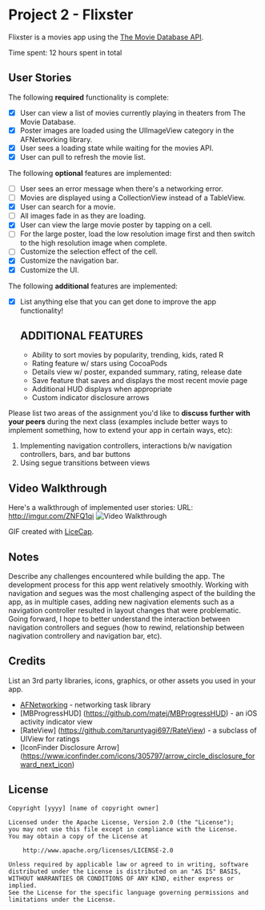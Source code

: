 # Project 2 - Flixster

Flixster is a movies app using the [The Movie Database API](http://docs.themoviedb.apiary.io/#).

Time spent: 12 hours spent in total

## User Stories

The following **required** functionality is complete:

- [X] User can view a list of movies currently playing in theaters from The Movie Database.
- [X] Poster images are loaded using the UIImageView category in the AFNetworking library.
- [X] User sees a loading state while waiting for the movies API.
- [X] User can pull to refresh the movie list.

The following **optional** features are implemented:

- [ ] User sees an error message when there's a networking error.
- [ ] Movies are displayed using a CollectionView instead of a TableView.
- [X] User can search for a movie.
- [ ] All images fade in as they are loading.
- [X] User can view the large movie poster by tapping on a cell.
- [ ] For the large poster, load the low resolution image first and then switch to the high resolution image when complete.
- [ ] Customize the selection effect of the cell.
- [X] Customize the navigation bar.
- [X] Customize the UI.

The following **additional** features are implemented:

- [X] List anything else that you can get done to improve the app functionality!
  
  ADDITIONAL FEATURES 
  --------------------------
  - Ability to sort movies by popularity, trending, kids, rated R 
  - Rating feature w/ stars using CocoaPods 
  - Details view w/ poster, expanded summary, rating, release date 
  - Save feature that saves and displays the most recent movie page 
  - Additional HUD displays when appropriate 
  - Custom indicator disclosure arrows 

Please list two areas of the assignment you'd like to **discuss further with your peers** during the next class (examples include better ways to implement something, how to extend your app in certain ways, etc):

1. Implementing navigation controllers, interactions b/w navigation controllers, bars, and bar buttons 
2. Using segue transitions between views 

## Video Walkthrough

Here's a walkthrough of implemented user stories:
URL: http://imgur.com/ZNFQ1qi
<img src='http://imgur.com/ZNFQ1qi' title='Video Walkthrough' width='' alt='Video Walkthrough' />

GIF created with [LiceCap](http://www.cockos.com/licecap/).

## Notes

Describe any challenges encountered while building the app.
The development process for this app went relatively smoothly. Working with navigation and segues was the most challenging aspect of the building the app, as in multiple cases, adding new nagivation elements such as a navigation controller resulted in layout changes that were problematic. Going forward, I hope to better understand the interaction between navigation controllers and segues (how to rewind, relationship between nagivation controllery and navigation bar, etc). 

## Credits

List an 3rd party libraries, icons, graphics, or other assets you used in your app.

- [AFNetworking](https://github.com/AFNetworking/AFNetworking) - networking task library
- [MBProgressHUD] (https://github.com/matej/MBProgressHUD) - an iOS activity indicator view
- [RateView] (https://github.com/taruntyagi697/RateView) - a subclass of UIView for ratings
- [IconFinder Disclosure Arrow] (https://www.iconfinder.com/icons/305797/arrow_circle_disclosure_forward_next_icon)

## License

    Copyright [yyyy] [name of copyright owner]

    Licensed under the Apache License, Version 2.0 (the "License");
    you may not use this file except in compliance with the License.
    You may obtain a copy of the License at

        http://www.apache.org/licenses/LICENSE-2.0

    Unless required by applicable law or agreed to in writing, software
    distributed under the License is distributed on an "AS IS" BASIS,
    WITHOUT WARRANTIES OR CONDITIONS OF ANY KIND, either express or implied.
    See the License for the specific language governing permissions and
    limitations under the License.
